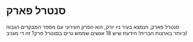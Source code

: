 # סנטרל פארק

סנטרל פארק, הנמצא בעיר ניו יורק, הוא הפרק העירוני עם מספר המבקרים הגבוה ביותר
בארצות הברית! הידעת שיש 18 אנשים שממש גרים בסנטרל פרק? זה די מגניב!
